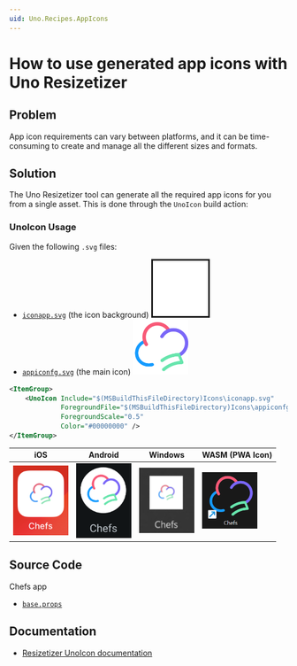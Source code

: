```yaml
---
uid: Uno.Recipes.AppIcons
---
```


# How to use generated app icons with Uno Resizetizer

## Problem

App icon requirements can vary between platforms, and it can be time-consuming to create and manage all the different sizes and formats. 

## Solution

The Uno Resizetizer tool can generate all the required app icons for you from a single asset. This is done through the `UnoIcon` build action:

### UnoIcon Usage

Given the following `.svg` files:

- [`iconapp.svg`](https://github.com/unoplatform/uno.chefs/blob/e02a4dce407e13b933d2e8e6c764d237ebc11d33/src/Chefs.Base/Icons/iconapp.svg) (the icon background)
    <img src="../assets/iconapp.svg" width="100px" alt="Icon background" style="border-style:solid"/>
- [`appiconfg.svg`](https://github.com/unoplatform/uno.chefs/blob/e02a4dce407e13b933d2e8e6c764d237ebc11d33/src/Chefs.Base/Icons/appiconfg.svg) (the main icon)
    <img src="../assets/appiconfg.svg" width="100px" alt="Icon foreground"/>

```xml
<ItemGroup>
    <UnoIcon Include="$(MSBuildThisFileDirectory)Icons\iconapp.svg"
             ForegroundFile="$(MSBuildThisFileDirectory)Icons\appiconfg.svg"
             ForegroundScale="0.5"
             Color="#00000000" />
</ItemGroup>
```

iOS|Android|Windows|WASM (PWA Icon)
-|-|-|-
<img src="../assets/ios-icon.png" width="100px" alt="iOS Icon"/>|<img src="../assets/android-icon.png" width="100px" alt="Android Icon"/>|<img src="../assets/windows-icon.png" width="100px" alt="Windows Icon"/>|<img src="../assets/wasm-icon.png" width="100px" alt="WASM Icon"/>

## Source Code

Chefs app

- [`base.props`](https://github.com/unoplatform/uno.chefs/blob/e02a4dce407e13b933d2e8e6c764d237ebc11d33/src/Chefs.Base/base.props#L37-L44)

## Documentation

- [Resizetizer UnoIcon documentation](xref:Uno.Resizetizer.GettingStarted#unoicon)
